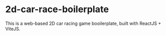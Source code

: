# 2d-car-race-boilerplate
This is a web-based 2D car racing game booilerplate, built with ReactJS + ViteJS.
